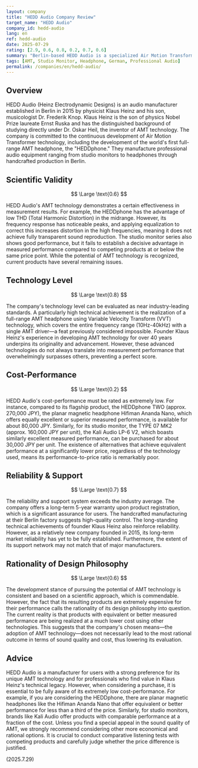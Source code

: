 ```yaml
---
layout: company
title: "HEDD Audio Company Review"
target_name: "HEDD Audio"
company_id: hedd-audio
lang: en
ref: hedd-audio
date: 2025-07-29
rating: [2.9, 0.6, 0.8, 0.2, 0.7, 0.6]
summary: "Berlin-based HEDD Audio is a specialized Air Motion Transformer (AMT) technology manufacturer. While its unique technological developments are commendable, its products are extremely overpriced for their performance, showing a significant disadvantage in cost-performance compared to competitors."
tags: [AMT, Studio Monitor, Headphone, German, Professional Audio]
permalink: /companies/en/hedd-audio/
---
```


## Overview

HEDD Audio (Heinz Electrodynamic Designs) is an audio manufacturer established in Berlin in 2015 by physicist Klaus Heinz and his son, musicologist Dr. Frederik Knop. Klaus Heinz is the son of physics Nobel Prize laureate Ernst Ruska and has the distinguished background of studying directly under Dr. Oskar Heil, the inventor of AMT technology. The company is committed to the continuous development of Air Motion Transformer technology, including the development of the world's first full-range AMT headphone, the "HEDDphone." They manufacture professional audio equipment ranging from studio monitors to headphones through handcrafted production in Berlin.

## Scientific Validity

$$ \Large \text{0.6} $$

HEDD Audio's AMT technology demonstrates a certain effectiveness in measurement results. For example, the HEDDphone has the advantage of low THD (Total Harmonic Distortion) in the midrange. However, its frequency response has noticeable peaks, and applying equalization to correct this increases distortion in the high frequencies, meaning it does not achieve fully transparent sound reproduction. The studio monitor series also shows good performance, but it fails to establish a decisive advantage in measured performance compared to competing products at or below the same price point. While the potential of AMT technology is recognized, current products have several remaining issues.

## Technology Level

$$ \Large \text{0.8} $$

The company's technology level can be evaluated as near industry-leading standards. A particularly high technical achievement is the realization of a full-range AMT headphone using Variable Velocity Transform (VVT) technology, which covers the entire frequency range (10Hz-40kHz) with a single AMT driver—a feat previously considered impossible. Founder Klaus Heinz's experience in developing AMT technology for over 40 years underpins its originality and advancement. However, these advanced technologies do not always translate into measurement performance that overwhelmingly surpasses others, preventing a perfect score.

## Cost-Performance

$$ \Large \text{0.2} $$

HEDD Audio's cost-performance must be rated as extremely low. For instance, compared to its flagship product, the HEDDphone TWO (approx. 270,000 JPY), the planar magnetic headphone Hifiman Ananda Nano, which offers equally excellent or superior measured performance, is available for about 80,000 JPY. Similarly, for its studio monitor, the TYPE 07 MK2 (approx. 160,000 JPY per unit), the Kali Audio LP-6 V2, which boasts similarly excellent measured performance, can be purchased for about 30,000 JPY per unit. The existence of alternatives that achieve equivalent performance at a significantly lower price, regardless of the technology used, means its performance-to-price ratio is remarkably poor.

## Reliability & Support

$$ \Large \text{0.7} $$

The reliability and support system exceeds the industry average. The company offers a long-term 5-year warranty upon product registration, which is a significant assurance for users. The handcrafted manufacturing at their Berlin factory suggests high-quality control. The long-standing technical achievements of founder Klaus Heinz also reinforce reliability. However, as a relatively new company founded in 2015, its long-term market reliability has yet to be fully established. Furthermore, the extent of its support network may not match that of major manufacturers.

## Rationality of Design Philosophy

$$ \Large \text{0.6} $$

The development stance of pursuing the potential of AMT technology is consistent and based on a scientific approach, which is commendable. However, the fact that its resulting products are extremely expensive for their performance calls the rationality of its design philosophy into question. The current reality is that products with equivalent or better measured performance are being realized at a much lower cost using other technologies. This suggests that the company's chosen means—the adoption of AMT technology—does not necessarily lead to the most rational outcome in terms of sound quality and cost, thus lowering its evaluation.

## Advice

HEDD Audio is a manufacturer for users with a strong preference for its unique AMT technology and for professionals who find value in Klaus Heinz's technical legacy. However, when considering a purchase, it is essential to be fully aware of its extremely low cost-performance. For example, if you are considering the HEDDphone, there are planar magnetic headphones like the Hifiman Ananda Nano that offer equivalent or better performance for less than a third of the price. Similarly, for studio monitors, brands like Kali Audio offer products with comparable performance at a fraction of the cost. Unless you find a special appeal in the sound quality of AMT, we strongly recommend considering other more economical and rational options. It is crucial to conduct comparative listening tests with competing products and carefully judge whether the price difference is justified.

(2025.7.29)
